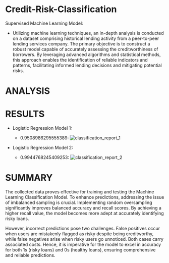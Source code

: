 # Credit-Risk-Classification
Supervised Machine Learning Model:

 * Utilizing machine learning techniques, an in-depth analysis is conducted on a dataset comprising historical lending activity from a peer-to-peer lending services company. The primary objective is to construct a robust model capable of accurately assessing the creditworthiness of borrowers. By leveraging advanced algorithms and statistical methods, this approach enables the identification of reliable indicators and patterns, facilitating informed lending decisions and mitigating potential risks.

# ANALYSIS


# RESULTS

* Logistic Regression Model 1:
  * 0.9508986295555389: ![classification_report_1](https://github.com/FMUMIN1/Credit-Risk-Classification/assets/121820268/bd939872-094e-4232-ba33-7844d7d3c823)

* Logistic Regression Model 2:
  * 0.9944768245409253: ![classification_report_2](https://github.com/FMUMIN1/Credit-Risk-Classification/assets/121820268/438b0ac7-e017-4d03-8772-ee0b00b749d6)
 

# SUMMARY
The collected data proves effective for training and testing the Machine Learning Classification Model. To enhance predictions, addressing the issue of imbalanced sampling is crucial. Implementing random oversampling significantly improves balanced accuracy and recall scores. By achieving a higher recall value, the model becomes more adept at accurately identifying risky loans.

However, incorrect predictions pose two challenges. False positives occur when users are mistakenly flagged as risky despite being creditworthy, while false negatives arise when risky users go unnoticed. Both cases carry associated costs. Hence, it is imperative for the model to excel in accuracy for both 1s (risky loans) and 0s (healthy loans), ensuring comprehensive and reliable predictions.
